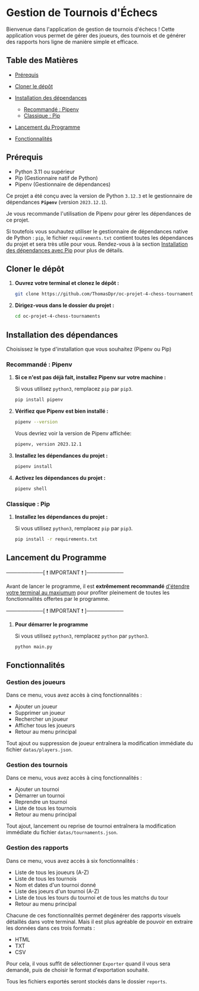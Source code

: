 # Gestion de Tournois d'Échecs

Bienvenue dans l'application de gestion de tournois d'échecs ! Cette application vous permet de gérer des joueurs, des tournois et de générer des rapports hors ligne de manière simple et efficace.

## Table des Matières

- [Prérequis](#prérequis)
- [Cloner le dépôt](#cloner-le-dépôt)
- [Installation des dépendances](#installation-des-dépendances)

  - [Recommandé : Pipenv](#recommandé--pipenv)
  - [Classique : Pip](#classique--pip)

- [Lancement du Programme](#lancement-du-programme)
- [Fonctionnalités](#fonctionnalités)

## Prérequis

- Python 3.11 ou supérieur
- Pip (Gestionnaire natif de Python)
- Pipenv (Gestionnaire de dépendances)

Ce projet a été conçu avec la version de Python `3.12.3` et le gestionnaire de dépendances **`Pipenv`** (version `2023.12.1`).

Je vous recommande l'utilisation de Pipenv pour gérer les dépendances de ce projet.

Si toutefois vous souhautez utiliser le gestionnaire de dépendances native de Python : `pip`, le fichier `requirements.txt` contient toutes les dépendances du projet et sera très utile pour vous. Rendez-vous à la section [Installation des dépendances avec Pip](#classique--pip) pour plus de détails.

## Cloner le dépôt

1. **Ouvrez votre terminal et clonez le dépôt :**

   ```sh
   git clone https://github.com/ThomasDpr/oc-projet-4-chess-tournaments.git
   ```

2. **Dirigez-vous dans le dossier du projet :**

   ```sh
   cd oc-projet-4-chess-tournaments
   ```

## Installation des dépendances

Choisissez le type d'installation que vous souhaitez (Pipenv ou Pip)

### Recommandé : Pipenv

1. **Si ce n'est pas déjà fait, installez Pipenv sur votre machine :**

   Si vous utilisez `python3`, remplacez `pip` par `pip3`.

   ```sh
   pip install pipenv
   ```

2. **Vérifiez que Pipenv est bien installé :**

   ```sh
   pipenv --version
   ```

   Vous devriez voir la version de Pipenv affichée:

   ```sh
   pipenv, version 2023.12.1
   ```

3. **Installez les dépendances du projet :**

   ```sh
   pipenv install
   ```

4. **Activez les dépendances du projet :**

   ```sh
   pipenv shell
   ```

### Classique : Pip

1. **Installez les dépendances du projet :**

   Si vous utilisez `python3`, remplacez `pip` par `pip3`.

   ```sh
   pip install -r requirements.txt
   ```

## Lancement du Programme

──────────[ ❗️ IMPORTANT ❗️ ]──────────

Avant de lancer le programme, il est **extrêmement recommandé** <u>d'étendre votre terminal au maxiumum</u> pour profiter pleinement de toutes les fonctionnalités offertes par le programme.

──────────[ ❗️ IMPORTANT ❗️ ]──────────

1. **Pour démarrer le programme**

   Si vous utilisez `python3`, remplacez `python` par `python3`.

   ```sh
   python main.py
   ```

## Fonctionnalités

### Gestion des joueurs

Dans ce menu, vous avez accès à cinq fonctionnalités :

- Ajouter un joueur
- Supprimer un joueur
- Rechercher un joueur
- Afficher tous les joueurs
- Retour au menu principal

Tout ajout ou suppression de joueur entraînera la modification immédiate du fichier `datas/players.json`.

### Gestion des tournois

Dans ce menu, vous avez accès à cinq fonctionnalités :

- Ajouter un tournoi
- Démarrer un tournoi
- Reprendre un tournoi
- Liste de tous les tournois
- Retour au menu principal

Tout ajout, lancement ou reprise de tournoi entraînera la modification immédiate du fichier `datas/tournaments.json`.

### Gestion des rapports

Dans ce menu, vous avez accès à six fonctionnalités :

- Liste de tous les joueurs (A-Z)
- Liste de tous les tournois
- Nom et dates d'un tournoi donné
- Liste des joeurs d'un tournoi (A-Z)
- Liste de tous les tours du tournoi et de tous les matchs du tour
- Retour au menu principal

Chacune de ces fonctionnalités permet degénérer des rapports visuels détaillés dans votre terminal.
Mais il est plus agréable de pouvoir en extraire les données dans ces trois formats :

- HTML
- TXT
- CSV

Pour cela, il vous suffit de sélectionner `Exporter` quand il vous sera demandé, puis de choisir le format d'exportation souhaité.

Tous les fichiers exportés seront stockés dans le dossier `reports`.
